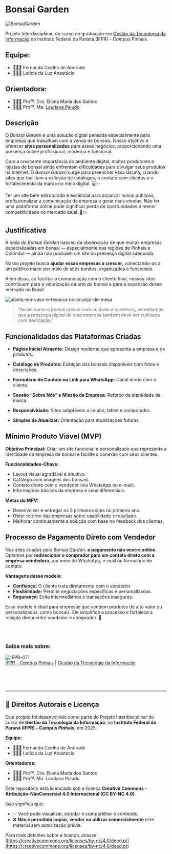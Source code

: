 # Bonsai Garden

![BonsaiGarden](https://github.com/fernandacoelhodeandrade/Projeto-BonsaiGarden/assets/128326129/c686bf7e-0314-494a-b5e9-e60f89848a28)

Projeto Interdisciplinar, do curso de graduação em [Gestão da Tecnologia da Informação](https://github.com/gti-ifpr) do Instituto Federal do Paraná (IFPR) - *Campus* Pinhais.

## Equipe:
* 👩🏼‍💻 Fernanda Coelho de Andrade
* 👩🏻‍💻 Letícia da Luz Anastácio 

## Orientadora:
* 👩🏼‍🏫 Profª. Dra. Eliana Maria dos Santos
* 👩🏿‍🏫 Profª. Ma. [Lauriana Paludo](https://github.com/lauriana)

## Descrição

O *Bonsai Garden* é uma solução digital pensada especialmente para empresas que trabalham com a venda de bonsais.
Nosso objetivo é oferecer **sites personalizados** para esses negócios, proporcionando uma presença online profissional, moderna e funcional.

Com a crescente importância do ambiente digital, muitos produtores e lojistas de bonsai ainda enfrentam dificuldades para divulgar seus produtos na internet. O *Bonsai Garden* surge para preencher essa lacuna, criando sites que facilitam a exibição de catálogos, o contato com clientes e o fortalecimento da marca no meio digital. 💻✨

Ter um site bem estruturado é essencial para alcançar novos públicos, profissionalizar a comunicação da empresa e gerar mais vendas. Não ter uma plataforma online pode significar perda de oportunidades e menor competitividade no mercado atual. 💼📉

## Justificativa

A ideia do *Bonsai Garden* nasceu da observação de que muitas empresas especializadas em bonsai — especialmente nas regiões de Pinhais e Colombo — ainda não possuem um site ou presença digital adequada.

Nosso projeto busca **ajudar essas empresas a crescer**, conectando-as a um público maior por meio de sites bonitos, organizados e funcionais.

Além disso, ao facilitar a comunicação com o cliente final, nossos sites contribuem para a valorização da arte do bonsai e para a expansão desse mercado no Brasil. 


![planta-em-vaso-e-tesoura-no-arranjo-de-mesa](https://github.com/fernandacoelhodeandrade/Projeto-BonsaiGarden/assets/128326129/741dcab9-1251-4d3e-8aba-18fc6b9d30a5)

> "Assim como o bonsai cresce com cuidado e paciência, acreditamos que a presença digital de uma empresa também deve ser cultivada com dedicação."


## Funcionalidades das Plataformas Criadas

- **Página Inicial Atraente:** Design moderno que apresenta a empresa e os produtos.

- **Catálogo de Produtos:** Exibição dos bonsais disponíveis com fotos e descrições.

- **Formulário de Contato ou Link para WhatsApp:** Canal direto com o cliente.

- **Sessão “Sobre Nós” e Missão da Empresa:** Reforço da identidade da marca.

- **Responsividade:** Sites adaptáveis a celular, tablet e computador.

- **Simples de Atualizar:** Orientação para atualizações futuras.


## Mínimo Produto Viável (MVP)

**Objetivo Principal:**
Criar um site funcional e personalizado que represente a identidade da empresa de bonsai e facilite a conexão com seus clientes.

**Funcionalidades-Chave:**
- Layout visual agradável e intuitivo.
- Catálogo com imagens dos bonsais.
- Contato direto com o vendedor (via WhatsApp ou e-mail).
- Informações básicas da empresa e seus diferenciais.

**Metas do MPV:**
- Desenvolver e entregar os 5 primeiros sites no primeiro ano.
- Obter retorno das empresas sobre usabilidade e resultado.
- Melhorar continuamente a solução com base no feedback dos clientes.


## Processo de Pagamento Direto com Vendedor

Nos sites criados pelo *Bonsai Garden*, **o pagamento não ocorre online**. Optamos por **redirecionar o comprador para um contato direto com a empresa vendedora**, por meio do WhatsApp, e-mail ou formulário de contato.

**Vantagens desse modelo:**
- **Confiança:** O cliente trata diretamente com o vendedor.
- **Flexibilidade:** Permite negociações específicas e personalizadas.
- **Segurança:** Evita intermediários e transações inseguras.

Esse modelo é ideal para empresas que vendem produtos de alto valor ou personalizados, como bonsais. Ele simplifica o processo e fortalece a relação direta entre vendedor e comprador. 🤝

<br><br>

### Saiba mais sobre:


![IFPR-GTI](https://github.com/fernandacoelhodeandrade/Projeto-BonsaiGarden/assets/128326129/9f7c60f2-ee0d-43f2-8e56-8e61181496e5)
<br>
[IFPR - *Campus* Pinhais](https://ifpr.edu.br/pinhais/) | [Gestão da Tecnologia da Informação](https://ifpr.edu.br/pinhais/ifpr-pinhais/nossos-cursos/cursos-superiores/gti/)

<br><br><br>

---

## 📄 Direitos Autorais e Licença

Este projeto foi desenvolvido como parte do Projeto Interdisciplinar do curso de **Gestão da Tecnologia da Informação**, no **Instituto Federal do Paraná (IFPR) – Campus Pinhais**, em 2025.

**Equipe:**
- 👩🏼‍💻 Fernanda Coelho de Andrade
- 👩🏻‍💻 Letícia da Luz Anastácio

**Orientadoras:**
- 👩🏼‍🏫 Profª. Dra. Eliana Maria dos Santos
- 👩🏿‍🏫 Profª. Ma. Lauriana Paludo

Este repositório está licenciado sob a licença **Creative Commons - Atribuição-NãoComercial 4.0 Internacional (CC BY-NC 4.0)**.

Isso significa que:
- ✅ Você pode visualizar, estudar e compartilhar o conteúdo.
- ❌ **Não é permitido copiar, vender ou utilizar comercialmente** este material sem autorização prévia.

Para mais detalhes sobre a licença, acesse:  
[https://creativecommons.org/licenses/by-nc/4.0/deed.pt](https://creativecommons.org/licenses/by-nc/4.0/deed.pt)


